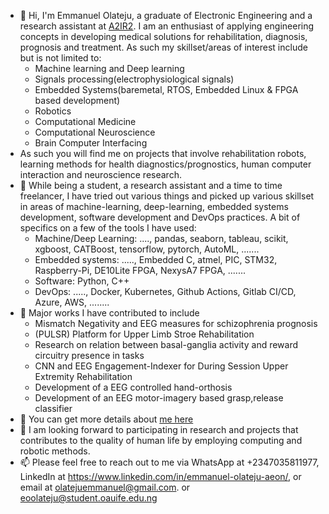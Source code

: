 - 👋 Hi, I'm Emmanuel Olateju, a graduate of Electronic Engineering and a research assistant at [A2IR2](https://appliedair.oauife.edu.ng). I am an enthusiast of applying engineering concepts in developing medical solutions for rehabilitation, diagnosis, prognosis and treatment. As such my skillset/areas of interest include but is not limited to:
  - Machine learning and Deep learning
  - Signals processing(electrophysiological signals)
  - Embedded Systems(baremetal, RTOS, Embedded Linux & FPGA based development)
  - Robotics
  - Computational Medicine
  - Computational Neuroscience
  - Brain Computer Interfacing
- As such you will find me on projects that involve rehabilitation robots, learning methods for health diagnostics/prognostics, human computer interaction and neuroscience research. 
- 👀 While being a student, a research assistant and a time to time freelancer, I have tried out various things and picked up various skillset in areas of machine-learning, deep-learning, embedded systems development, software development and DevOps practices. A bit of specifics on a few of the tools I have used:
  - Machine/Deep Learning: ...., pandas, seaborn, tableau, scikit, xgboost, CATBoost, tensorflow, pytorch, AutoML, ....... 
  - Embedded systems: ....., Embedded C, atmel, PIC, STM32, Raspberry-Pi, DE10Lite FPGA, NexysA7 FPGA, .......
  - Software: Python, C++
  - DevOps: ....., Docker, Kubernetes, Github Actions, Gitlab CI/CD, Azure, AWS, ........
- 🌱 Major works I have contributed to include
  - Mismatch Negativity and EEG measures for schizophrenia prognosis
  - (PULSR) Platform for Upper Limb Stroe Rehabilitation
  - Research on relation between basal-ganglia activity and reward circuitry presence in tasks
  - CNN and EEG Engagement-Indexer for During Session Upper Extremity Rehabilitation 
  - Development of a EEG controlled hand-orthosis 
  - Development of an EEG motor-imagery based grasp,release classifier
- 🌱 You can get more details about [me here](https://emmanuel-olateju.github.io/emmanuel_olateju/)
- 💞️ I am looking forward to participating in research and projects that contributes to the quality of human life by employing computing and robotic methods.
- 📫 Please feel free to reach out to me via WhatsApp at +2347035811977, LinkedIn at https://www.linkedin.com/in/emmanuel-olateju-aeon/, or email at olatejuemmanuel@gmail.com. or eoolateju@student.oauife.edu.ng

<!---
emmanuel-olateju/emmanuel-olateju is a ✨ special ✨ repository because its `README.md` (this file) appears on your GitHub profile.
You can click the Preview link to take a look at your changes.
--->
